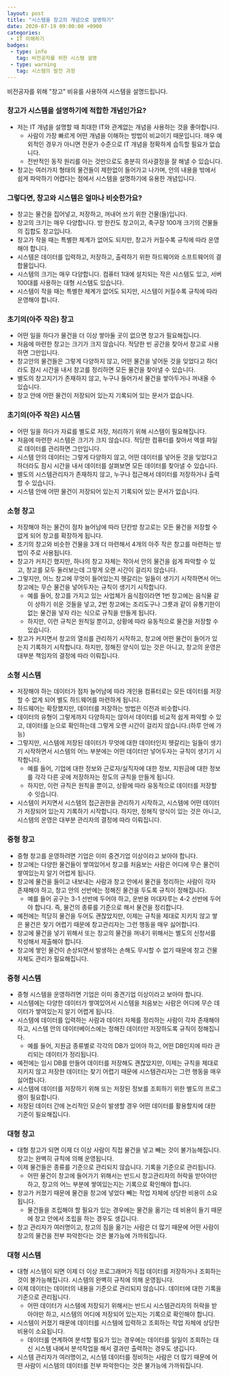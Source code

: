 ```yaml
---
layout: post
title: "시스템을 창고의 개념으로 설명하기"
date: 2020-07-19 09:00:00 +0900
categories: 
 - IT 이해하기
badges:
 - type: info
   tag: 비전공자를 위한 시스템 설명
 - type: warning
   tag: 시스템의 발전 과정
---
```


비전공자를 위해 "창고" 비유를 사용하여 시스템을 설명드립니다.

<!--more-->

### **창고가 시스템을 설명하기에 적합한 개념인가요?**
- 저는 IT 개념을 설명할 때 최대한 IT와 관계없는 개념을 사용하는 것을 좋아합니다.
  - 사람이 가장 빠르게 어떤 개념을 이해하는 방법이 비교이기 때문입니다. 매우 예외적인 경우가 아니면 전문가 수준으로 IT 개념을 정확하게 습득할 필요가 없습니다.
  - 전반적인 동작 원리를 아는 것만으로도 충분히 의사결정을 잘 해낼 수 있습니다.
- 창고는 여러가지 형태의 물건들이 제한없이 들어가고 나가며, 안의 내용을 밖에서 쉽게 파악하기 어렵다는 점에서 시스템을 설명하기에 유용한 개념입니다.

### **그렇다면, 창고와 시스템은 얼마나 비슷한가요?**
- 창고는 물건을 집어넣고, 저장하고, 꺼내어 쓰기 위한 건물(들)입니다.
- 창고의 크기는 매우 다양합니다. 방 한칸도 창고이고, 축구장 100개 크기의 건물들의 집합도 창고입니다.
- 창고가 작을 때는 특별한 체계가 없어도 되지만, 창고가 커질수록 규칙에 따라 운영해야 합니다.
- 시스템은 데이터를 입력하고, 저장하고, 출력하기 위한 하드웨어와 소프트웨어의 결합물입니다.
- 시스템의 크기는 매우 다양합니다. 컴퓨터 1대에 설치되는 작은 시스템도 있고, 서버 100대를 사용하는 대형 시스템도 있습니다.
- 시스템이 작을 때는 특별한 체계가 없어도 되지만, 시스템이 커질수록 규칙에 따라 운영해야 합니다.

### **초기의(아주 작은) 창고**
- 어떤 일을 하다가 물건을 더 이상 쌓아둘 곳이 없으면 창고가 필요해집니다.
- 처음에 마련한 창고는 크기가 크지 않습니다. 적당한 빈 공간을 찾아서 창고로 사용하면 그만입니다.
- 창고안의 물건들은 그렇게 다양하지 않고, 어떤 물건을 넣어둔 것을 잊었다고 하더라도 잠시 시간을 내서 창고를 정리하면 모든 물건을 찾아낼 수 있습니다.
- 별도의 창고지기가 존재하지 않고, 누구나 들어가서 물건을 쌓아두거나 꺼내올 수 있습니다.
- 창고 안에 어떤 물건이 저장되어 있는지 기록되어 있는 문서가 없습니다.

### **초기의(아주 작은) 시스템**
- 어떤 일을 하다가 자료를 별도로 저장, 처리하기 위해 시스템이 필요해집니다.
- 처음에 마련한 시스템은 크기가 크지 않습니다. 적당한 컴퓨터를 찾아서 엑셀 파일로 데이터를 관리하면 그만입니다.
- 시스템 안의 데이터는 그렇게 다양하지 않고, 어떤 데이터를 넣어둔 것을 잊었다고 하더라도 잠시 시간을 내서 데이터를 살펴보면 모든 데이터를 찾아낼 수 있습니다.
- 별도의 시스템관리자가 존재하지 않고, 누구나 접근해서 데이터를 저장하거나 출력할 수 있습니다.
- 시스템 안에 어떤 물건이 저장되어 있는지 기록되어 있는 문서가 없습니다.

### **소형 창고**
- 저장해야 하는 물건이 점차 늘어남에 따라 단칸방 창고로는 모든 물건을 저장할 수 없게 되어 창고를 확장하게 됩니다.
- 초기의 창고와 비슷한 건물을 3개 더 마련해서 4개의 아주 작은 창고를 마련하는 방법이 주로 사용됩니다.
- 창고가 커지긴 했지만, 하나의 창고 자체는 작아서 안의 물건을 쉽게 파악할 수 있고, 창고를 모두 둘러보는데 그렇게 오랜 시간이 걸리지 않습니다.
- 그렇지만, 어느 창고에 무엇이 들어있는지 헷갈리는 일들이 생기기 시작하면서 어느 창고에는 무슨 물건을 넣어두자는 규칙이 생기기 시작합니다.
  - 예를 들어, 창고를 가지고 있는 사업체가 음식점이라면 1번 창고에는 음식물 같이 상하기 쉬운 것들을 넣고, 2번 창고에는 조리도구나 그릇과 같이 유통기한이 없는 물건을 넣자 라는 식으로 규칙을 만들게 됩니다.
  - 하지만, 이런 규칙은 원칙일 뿐이고, 상황에 따라 유동적으로 물건을 저장할 수 있습니다.
- 창고가 커지면서 창고의 열쇠를 관리하기 시작하고, 창고에 어떤 물건이 들어가 있는지 기록하기 시작합니다. 하지만, 정해진 양식이 있는 것은 아니고, 창고의 운영은 대부분 책임자의 결정에 따라 이뤄집니다.

### **소형 시스템**
- 저장해야 하는 데이터가 점차 늘어남에 따라 개인용 컴퓨터로는 모든 데이터를 저장할 수 없게 되어 별도 하드웨어를 마련하게 됩니다.
- 하드웨어는 확장했지만, 데이터를 저장하는 방법은 이전과 비슷합니다. 
- 데이터의 유형이 그렇게까지 다양하지는 않아서 데이터를 비교적 쉽게 파악할 수 있고, 데이터를 눈으로 확인하는데 그렇게 오랜 시간이 걸리지 않습니다.(하루 안에 가능)
- 그렇지만, 시스템에 저장된 데이터가 무엇에 대한 데이터인지 헷갈리는 일들이 생기기 시작하면서 시스템의 어느 부분에는 어떤 데이터만 넣어두자는 규칙이 생기기 시작합니다.
  - 예를 들어, 기업에 대한 정보와 근로자/실직자에 대한 정보, 지원금에 대한 정보를 각각 다른 곳에 저장하자는 정도의 규칙을 만들게 됩니다.
  - 하지만, 이런 규칙은 원칙을 뿐이고, 상황에 따라 유동적으로 데이터를 저장할 수 잇습니다.
- 시스템이 커지면서 시스템의 접근권한을 관리하기 시작하고, 시스템에 어떤 데이터가 저장되어 있는지 기록하기 시작합니다. 하지만, 정해직 양식이 있는 것은 아니고, 시스템의 운영은 대부분 관리자의 결정에 따라 이뤄집니다.

### **중형 창고**
- 중형 창고를 운영하려면 기업은 이미 중견기업 이상이라고 보아야 합니다.
- 창고에는 다양한 물건들이 쌓여있어서 창고를 처음보는 사람은 어디에 무슨 물건이 쌓여있는지 알기 어렵게 됩니다.
- 창고에 물건을 들이고 내보내는 사람과 창고 안에서 물건을 정리하는 사람이 각자 존재해야 하고, 창고 안의 선반에는 정해진 물건을 두도록 규칙이 정해집니다.
  - 예를 들어 공구는 3-1 선반에 두어야 하고, 운반용 마대자루는 4-2 선반에 두어야 합니다. 즉, 물건의 종류를 기준으로 해서 물건을 정리합니다.
- 예전에는 적당히 물건을 두어도 괜찮았지만, 이제는 규칙을 제대로 지키지 않고 쌓은 물건은 찾기 어렵기 때문에 창고관리자는 그런 행동을 매우 싫어합니다.
- 창고에 물건을 넣기 위해서 또는 창고의 물건을 꺼내기 위해서는 별도의 신청서를 작성해서 제출해야 합니다.
- 창고에 쌓인 물건이 손상되면서 발생하는 손해도 무시할 수 없기 때문에 창고 건물 자체도 관리가 필요해집니다.

### **중형 시스템**
- 중형 시스템을 운영하려면 기업은 이미 중견기업 이상이라고 보아야 합니다.
- 시스템에는 다양한 데이터가 쌓여있어서 시스템을 처음보는 사람은 어디에 무슨 데이터가 쌓여있는지 알기 어렵게 됩니다.
- 시스템에 데이터를 입력하는 사람과 데이터 자체를 정리하는 사람이 각자 존재해야 하고, 시스템 안의 데이터베이스에는 정해진 데이터만 저장하도록 규칙이 정해집니다.
  - 예를 들어, 지원금 종류별로 각각의 DB가 있어야 하고, 어떤 DB인지에 따라 관리되는 데이터가 정리됩니다.
- 예전에는 임시 DB를 만들어 데이터를 저장해도 괜찮았지만, 이제는 규칙을 제대로 지키지 않고 저장한 데이터는 찾기 어렵기 때문에 시스템관리자는 그런 행동을 매우 싫어합니다.
- 시스템에 데이터를 저장하기 위해 또는 저장된 정보를 조회하기 위한 별도의 프로그램이 필요합니다.
- 저장된 데이터 간에 논리적인 모순이 발생할 경우 어떤 데이터를 활용할지에 대한 기준이 필요해집니다.

### **대형 창고**
- 대형 창고가 되면 이제 더 이상 사람이 직접 물건을 넣고 빼는 것이 불가능해집니다. 창고는 완벽히 규칙에 의해 운영됩니다.
- 이제 물건들은 종류를 기준으로 관리되지 않습니다. 기록을 기준으로 관리됩니다.
  - 어떤 물건이 창고에 들어가기 위해서는 반드시 창고관리자의 허락을 받아야만 하고, 창고의 어느 부분에 쌓여있는지는 기록으로 확인해야 합니다.
- 창고가 커졌기 때문에 물건을 창고에 넣었다 빼는 작업 자체에 상당한 비용이 소요됩니다.
  - 물건들을 조립해야 할 필요가 있는 경우에는 물건을 옮기는 데 비용이 들기 때문에 창고 안에서 조립을 하는 경우도 생깁니다.
- 창고 관리자가 여러명이고, 창고의 짐을 옮기는 사람은 더 많기 때문에 어떤 사람이 창고의 물건을 전부 파악한다는 것은 불가능에 가까워집니다.

### **대형 시스템**
- 대형 시스템이 되면 이제 더 이상 프로그래머가 직접 데이터를 저장하거나 조회하는 것이 불가능해집니다. 시스템의 완벽히 규칙에 의해 운영됩니다.
- 이제 데이터는 데이터의 내용을 기준으로 관리되지 않습니다. 데이터에 대한 기록을 기준으로 관리됩니다.
  - 어떤 데이터가 시스템에 저장되기 위해서는 반드시 시스템관리자의 허락을 받아야만 하고, 시스템의 어디에 저장되어 있는지는 기록으로 확인해야 합니다.
- 시스템이 커졌기 때문에 데이터를 시스템에 입력하고 조회하는 작업 자체에 상당한 비용이 소요됩니다.
  - 데이터를 연계하여 분석할 필요가 있는 경우에는 데이터를 일일이 조회하는 대신 시스템 내에서 분석작업을 해서 결과만 출력하는 경우도 생깁니다.
- 시스템 관리자가 여러명이고, 시스템 데이터를 정비하는 사람은 더 많기 때문에 어떤 사람이 시스템의 데이터를 전부 파악한다는 것은 불가능에 가까워집니다.
